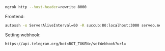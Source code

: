 ```bash
ngrok http --host-header=rewrite 8000
``` 

 Frontend: 
```bash
autossh -o ServerAliveInterval=60 -R succub:80:localhost:3000 serveo.net
```

Setting webhook:
```
https://api.telegram.org/bot<BOT_TOKEN>/setWebhook?url=
```
